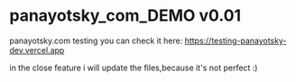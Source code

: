 # panayotsky_com_DEMO v0.01
 panayotsky.com testing
you can check it here:
https://testing-panayotsky-dev.vercel.app

in the close feature i will update the files,because it's not perfect :)
